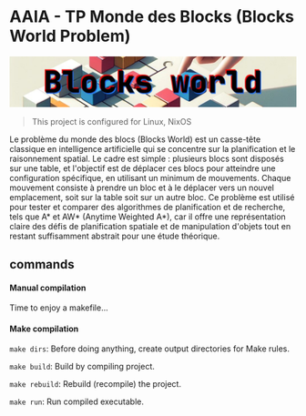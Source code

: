 # AAIA - TP Monde des Blocks (Blocks World Problem)

![Blocks World illustration](./img/blocks_world_front_image.jpg)

> This project is configured for Linux, NixOS

Le problème du monde des blocs (Blocks World) est un casse-tête classique en intelligence artificielle qui se concentre sur la planification et le raisonnement spatial. Le cadre est simple : plusieurs blocs sont disposés sur une table, et l'objectif est de déplacer ces blocs pour atteindre une configuration spécifique, en utilisant un minimum de mouvements. Chaque mouvement consiste à prendre un bloc et à le déplacer vers un nouvel emplacement, soit sur la table soit sur un autre bloc. Ce problème est utilisé pour tester et comparer des algorithmes de planification et de recherche, tels que A* et AW* (Anytime Weighted A*), car il offre une représentation claire des défis de planification spatiale et de manipulation d'objets tout en restant suffisamment abstrait pour une étude théorique.

## commands

#### Manual compilation

Time to enjoy a makefile...

#### Make compilation

`make dirs`: Before doing anything, create output directories for Make rules.

`make build`: Build by compiling project.

`make rebuild`: Rebuild (recompile) the project.

`make run`: Run compiled executable.
